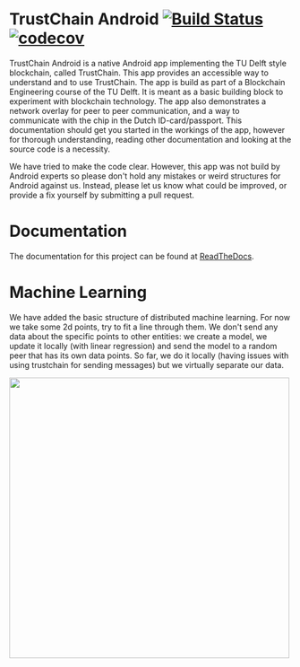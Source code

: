 TrustChain Android [![Build Status](https://travis-ci.org/klikooo/CS4160-trustchain-android.svg?branch=master)](https://travis-ci.org/klikooo/CS4160-trustchain-android) [![codecov](https://codecov.io/gh/klikooo/CS4160-trustchain-android/branch/master/graph/badge.svg)](https://codecov.io/gh/klikooo/CS4160-trustchain-android)
==================

TrustChain Android is a native Android app implementing the TU Delft style blockchain, called TrustChain. This app provides an accessible way to understand and to use TrustChain. The app is build as part of a Blockchain Engineering course of the TU Delft. It is meant as a basic building block to experiment with blockchain technology. The app also demonstrates a network overlay for peer to peer communication, and a way to communicate with the chip in the Dutch ID-card/passport. This documentation should get you started in the workings of the app, however for thorough understanding, reading other documentation and looking at the source code is a necessity.

We have tried to make the code clear. However, this app was not build by Android experts so please don't hold any mistakes or weird structures for Android against us. Instead, please let us know what could be improved, or provide a fix yourself by submitting a pull request.

Documentation
=============
The documentation for this project can be found at [ReadTheDocs](http://trustchain.readthedocs.org).

Machine Learning
=============
We have added the basic structure of distributed machine learning. For now we take some 2d points, try to fit a line through them. We don't send any data about the specific points to other entities: we create a model, we update it locally (with linear regression) and send the model to a random peer that has its own data points. So far, we do it locally (having issues with using trustchain for sending messages) but we virtually separate our data. 

<img src="https://user-images.githubusercontent.com/11733226/75343056-ea27bc00-5897-11ea-96ee-efca931ed632.png" height="500">

